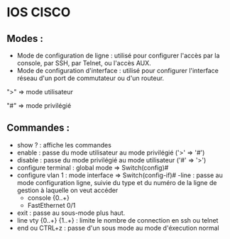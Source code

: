 # IOS CISCO
## Modes :
- Mode de configuration de ligne : utilisé pour configurer l'accès par la console, par SSH, par Telnet, ou l'accès AUX.
- Mode de configuration d'interface : utilisé pour configurer l'interface réseau d'un port de commutateur ou d'un routeur.

">" => mode utilisateur

"#" => mode privilégié

## Commandes :

- show ? : affiche les commandes
- enable : passe du mode utilisateur au mode privilégié ('>' => '#')
- disable : passe du mode privilégié au mode utilisateur ('#' => '>')
- configure terminal : global mode => Switch(config)#
- configure vlan 1 : mode interface => Switch(config-if)#
-line : passe au mode configuration ligne, suivie du type et du numéro de la ligne de gestion à laquelle on veut accéder
    - console {0..+}
    - FastEthernet 0/1 
- exit : passe au sous-mode plus haut.
- line vty {0..+} {1..+} : limite le nombre de connection en ssh ou telnet
- end ou CTRL+z : passe d'un sous mode au mode d'éxecution normal

